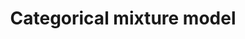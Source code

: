 ---
title: Categorical mixture model
related_terms:
 - multinomial-mixture-model-mmm
 - gaussian-mixture-model-gmm
---